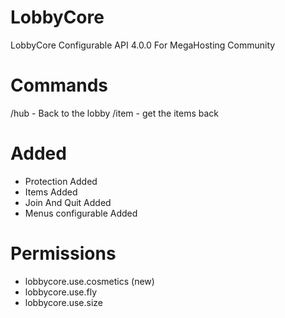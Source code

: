 # LobbyCore
LobbyCore Configurable API 4.0.0 For MegaHosting Community

# Commands
/hub - Back to the lobby
/item - get the items back

# Added

- Protection Added
- Items Added
- Join And Quit Added
- Menus configurable Added

# Permissions

- lobbycore.use.cosmetics (new)
- lobbycore.use.fly
- lobbycore.use.size

